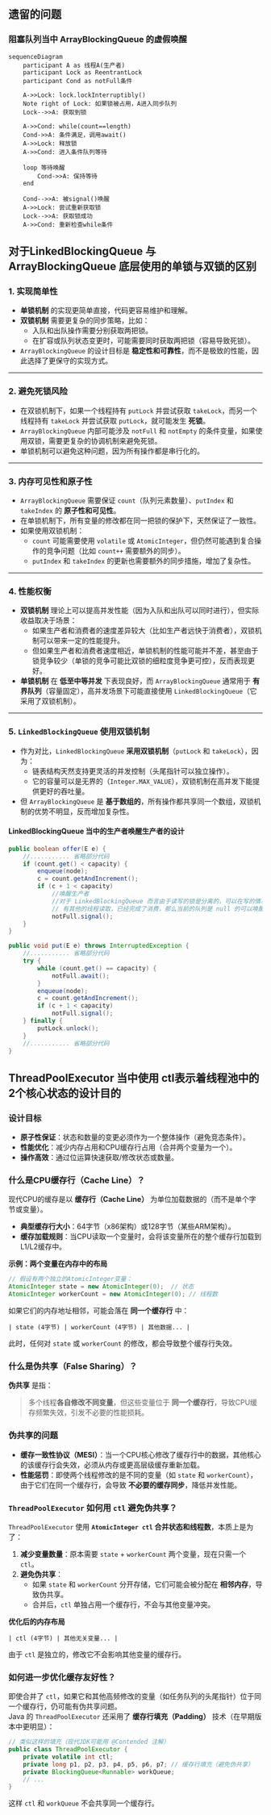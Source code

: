 

## 遗留的问题

### 阻塞队列当中 ArrayBlockingQueue 的虚假唤醒

~~~ mermaid
sequenceDiagram
    participant A as 线程A(生产者)
    participant Lock as ReentrantLock
    participant Cond as notFull条件
    
    A->>Lock: lock.lockInterruptibly()
    Note right of Lock: 如果锁被占用，A进入同步队列
    Lock-->>A: 获取到锁
    
    A->>Cond: while(count==length)
    Cond->>A: 条件满足，调用await()
    A->>Lock: 释放锁
    A->>Cond: 进入条件队列等待
    
    loop 等待唤醒
        Cond->>A: 保持等待
    end
    
    Cond-->>A: 被signal()唤醒
    A->>Lock: 尝试重新获取锁
    Lock-->>A: 获取锁成功
    A->>Cond: 重新检查while条件
~~~

## 对于LinkedBlockingQueue 与 ArrayBlockingQueue 底层使用的单锁与双锁的区别

### 1. **实现简单性**

- **单锁机制** 的实现更简单直接，代码更容易维护和理解。
- **双锁机制** 需要更复杂的同步策略，比如：
  - 入队和出队操作需要分别获取两把锁。
  - 在扩容或队列状态变更时，可能需要同时获取两把锁（容易导致死锁）。
- `ArrayBlockingQueue` 的设计目标是 **稳定性和可靠性**，而不是极致的性能，因此选择了更保守的实现方式。

------

### 2. **避免死锁风险**

- 在双锁机制下，如果一个线程持有 `putLock` 并尝试获取 `takeLock`，而另一个线程持有 `takeLock` 并尝试获取 `putLock`，就可能发生 **死锁**。
- `ArrayBlockingQueue` 内部可能涉及 `notFull` 和 `notEmpty` 的条件变量，如果使用双锁，需要更复杂的协调机制来避免死锁。
- 单锁机制可以避免这种问题，因为所有操作都是串行化的。

------

### 3. **内存可见性和原子性**

- `ArrayBlockingQueue` 需要保证 `count`（队列元素数量）、`putIndex` 和 `takeIndex` 的 **原子性和可见性**。
- 在单锁机制下，所有变量的修改都在同一把锁的保护下，天然保证了一致性。
- 如果使用双锁机制：
  - `count` 可能需要使用 `volatile` 或 `AtomicInteger`，但仍然可能遇到复合操作的竞争问题（比如 `count++` 需要额外的同步）。
  - `putIndex` 和 `takeIndex` 的更新也需要额外的同步措施，增加了复杂性。

------

### 4. **性能权衡**

- **双锁机制** 理论上可以提高并发性能（因为入队和出队可以同时进行），但实际收益取决于场景：
  - 如果生产者和消费者的速度差异较大（比如生产者远快于消费者），双锁机制可以带来一定的性能提升。
  - 但如果生产者和消费者速度相近，单锁机制的性能可能并不差，甚至由于锁竞争较少（单锁的竞争可能比双锁的细粒度竞争更可控），反而表现更好。
- **单锁机制** 在 **低至中等并发** 下表现良好，而 `ArrayBlockingQueue` 通常用于 **有界队列**（容量固定），高并发场景下可能直接使用 `LinkedBlockingQueue`（它采用了双锁机制）。

------

### 5. **`LinkedBlockingQueue` 使用双锁机制**

- 作为对比，`LinkedBlockingQueue` **采用双锁机制**（`putLock` 和 `takeLock`），因为：
  - 链表结构天然支持更灵活的并发控制（头尾指针可以独立操作）。
  - 它的容量可以是无界的（`Integer.MAX_VALUE`），双锁机制在高并发下能提供更好的吞吐量。
- 但 `ArrayBlockingQueue` 是 **基于数组的**，所有操作都共享同一个数组，双锁机制的优势不明显，反而增加复杂性。

#### LinkedBlockingQueue 当中的生产者唤醒生产者的设计

```java
public boolean offer(E e) {
    //........... 省略部分代码
    if (count.get() < capacity) {
        enqueue(node);
        c = count.getAndIncrement();
        if (c + 1 < capacity)
            //唤醒生产者
            //对于 LinkedBlockingQueue 而言由于读写的锁是分离的，可以在写的情况下存在写的时候
            // 有其他的线程读取，已经完成了消费，那么当前的队列是 null 的可以唤醒之间被阻塞的写线程
            notFull.signal();
    }
}
```

~~~ java
public void put(E e) throws InterruptedException {
    //........... 省略部分代码
    try {
        while (count.get() == capacity) {
            notFull.await();
        }
        enqueue(node);
        c = count.getAndIncrement();
        if (c + 1 < capacity)
            notFull.signal();
    } finally {
        putLock.unlock();
    }
    //........... 省略部分代码
}
~~~



## ThreadPoolExecutor 当中使用 ctl表示着线程池中的2个核心状态的设计目的

### **设计目标**

- **原子性保证**：状态和数量的变更必须作为一个整体操作（避免竞态条件）。
- **性能优化**：减少内存占用和CPU缓存行占用（合并两个变量为一个）。
- **操作高效**：通过位运算快速获取/修改状态或数量。

### **什么是CPU缓存行（Cache Line）？**

现代CPU的缓存是以 **缓存行（Cache Line）** 为单位加载数据的（而不是单个字节或变量）。  
- **典型缓存行大小**：64字节（x86架构）或128字节（某些ARM架构）。  
- **缓存加载规则**：当CPU读取一个变量时，会将该变量所在的整个缓存行加载到L1/L2缓存中。  

**示例：两个变量在内存中的布局**

```java
// 假设有两个独立的AtomicInteger变量：
AtomicInteger state = new AtomicInteger(0);  // 状态
AtomicInteger workerCount = new AtomicInteger(0); // 线程数
```
如果它们的内存地址相邻，可能会落在 **同一个缓存行** 中：
```
| state (4字节) | workerCount (4字节) | 其他数据... |
```
此时，任何对 `state` 或 `workerCount` 的修改，都会导致整个缓存行失效。

### **什么是伪共享（False Sharing）？**

**伪共享** 是指：  
> 多个线程**各自修改不同变量**，但这些变量位于 **同一个缓存行**，导致CPU缓存频繁失效，引发不必要的性能损耗。

### **伪共享的问题**
- **缓存一致性协议（MESI）**：当一个CPU核心修改了缓存行中的数据，其他核心的该缓存行会失效，必须从内存或更高层级缓存重新加载。  
- **性能惩罚**：即使两个线程修改的是不同的变量（如 `state` 和 `workerCount`），由于它们在同一个缓存行，会导致 **不必要的缓存同步**，降低并发性能。

### `ThreadPoolExecutor` 如何用 `ctl` 避免伪共享？

`ThreadPoolExecutor` 使用 **`AtomicInteger ctl` 合并状态和线程数**，本质上是为了：
1. **减少变量数量**：原本需要 `state` + `workerCount` 两个变量，现在只需一个 `ctl`。  
2. **避免伪共享**：  
   - 如果 `state` 和 `workerCount` 分开存储，它们可能会被分配在 **相邻内存**，导致伪共享。  
   - 合并后，`ctl` 单独占用一个缓存行，不会与其他变量冲突。

**优化后的内存布局**

```
| ctl (4字节) | 其他无关变量... |
```
由于 `ctl` 是独立的，修改它不会影响其他变量的缓存行。

###  如何进一步优化缓存友好性？

即使合并了 `ctl`，如果它和其他高频修改的变量（如任务队列的头尾指针）位于同一个缓存行，仍可能有伪共享问题。  
Java 的 `ThreadPoolExecutor` 还采用了 **缓存行填充（Padding）** 技术（在早期版本中更明显）：

```java
// 类似这样的填充（现代JDK可能用 @Contended 注解）
public class ThreadPoolExecutor {
    private volatile int ctl;
    private long p1, p2, p3, p4, p5, p6, p7; // 缓存行填充（避免伪共享）
    private BlockingQueue<Runnable> workQueue;
    // ...
}
```
这样 `ctl` 和 `workQueue` 不会共享同一个缓存行。

